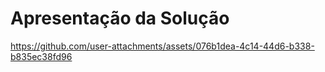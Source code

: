 # Apresentação da Solução

https://github.com/user-attachments/assets/076b1dea-4c14-44d6-b338-b835ec38fd96

